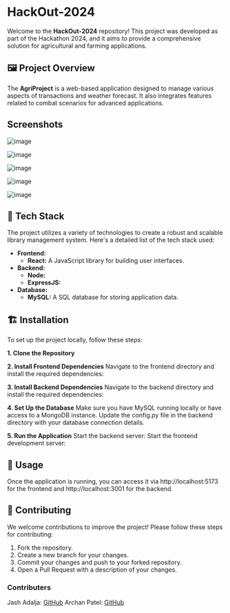 # HackOut-2024

Welcome to the **HackOut-2024** repository! This project was developed as part of the Hackathon 2024, and it aims to provide a comprehensive solution for agricultural and farming applications.

## 🖼️ Project Overview

The **AgriProject** is a web-based application designed to manage various aspects of transactions and weather forecast. It also integrates features related to combat scenarios for advanced applications.

## Screenshots

![image](https://raw.githubusercontent.com/archanpatel1425/photos/main/WhatsApp%20Image%202024-08-10%20at%2017.26.26_c265fd9b.jpg)

![image](https://raw.githubusercontent.com/archanpatel1425/photos/main/WhatsApp%20Image%202024-08-10%20at%2017.24.23_03ff3f09.jpg)

![image](https://raw.githubusercontent.com/archanpatel1425/photos/main/WhatsApp%20Image%202024-08-10%20at%2017.24.18_4c4f962f.jpg)

![image](https://raw.githubusercontent.com/archanpatel1425/photos/main/WhatsApp%20Image%202024-08-10%20at%2017.24.16_d7b453cd.jpg)

![image](https://raw.githubusercontent.com/archanpatel1425/photos/main/WhatsApp%20Image%202024-08-10%20at%2017.24.22_011b86e4.jpg)



## 🚀 Tech Stack

The project utilizes a variety of technologies to create a robust and scalable library management system. Here's a detailed list of the tech stack used:

- **Frontend:**
  - **React:** A JavaScript library for building user interfaces.
- **Backend:**
  - **Node:**
  - **ExpressJS:**
- **Database:**
  - **MySQL:** A SQL database for storing application data.

## 🏗️ Installation

To set up the project locally, follow these steps:

**1. Clone the Repository**

**2. Install Frontend Dependencies**
Navigate to the frontend directory and install the required dependencies:

**3. Install Backend Dependencies**
Navigate to the backend directory and install the required dependencies:

**4. Set Up the Database**
Make sure you have MySQL running locally or have access to a MongoDB instance. Update the config.py file in the backend directory with your database connection details.

**5. Run the Application**
Start the backend server:
Start the frontend development server:

## 🧩 Usage

Once the application is running, you can access it via http://localhost:5173 for the frontend and http://localhost:3001 for the backend.

## 🤝 Contributing

We welcome contributions to improve the project! Please follow these steps for contributing:

1. Fork the repository.
2. Create a new branch for your changes.
3. Commit your changes and push to your forked repository.
4. Open a Pull Request with a description of your changes.

### Contributers

Jash Adalja: [GitHub](https://github.com/jashadalja)
Archan Patel: [GitHub](https://github.com/archanpatel1425)
